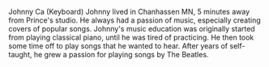 Johnny Ca (Keyboard)
Johnny lived in Chanhassen MN, 5 minutes away from Prince's studio. He always had a passion of music, especially creating covers of popular songs. Johnny's music education was originally started from playing classical piano, until he was tired of practicing. He then took some time off to play songs that he wanted to hear. After years of self-taught, he grew a passion for playing songs by The Beatles.

